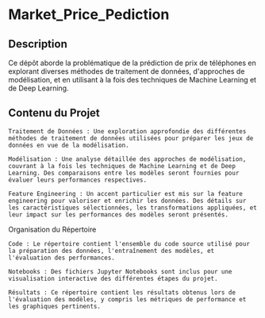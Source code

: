 # Market_Price_Pediction


## Description

Ce dépôt aborde la problématique de la prédiction de prix de téléphones en explorant diverses méthodes de traitement de données, d'approches de modélisation, et en utilisant à la fois des techniques de Machine Learning et de Deep Learning.

## Contenu du Projet

    Traitement de Données : Une exploration approfondie des différentes méthodes de traitement de données utilisées pour préparer les jeux de données en vue de la modélisation.

    Modélisation : Une analyse détaillée des approches de modélisation, couvrant à la fois les techniques de Machine Learning et de Deep Learning. Des comparaisons entre les modèles seront fournies pour évaluer leurs performances respectives.

    Feature Engineering : Un accent particulier est mis sur la feature engineering pour valoriser et enrichir les données. Des détails sur les caractéristiques sélectionnées, les transformations appliquées, et leur impact sur les performances des modèles seront présentés.

Organisation du Répertoire

    Code : Le répertoire contient l'ensemble du code source utilisé pour la préparation des données, l'entraînement des modèles, et l'évaluation des performances.

    Notebooks : Des fichiers Jupyter Notebooks sont inclus pour une visualisation interactive des différentes étapes du projet.

    Résultats : Ce répertoire contient les résultats obtenus lors de l'évaluation des modèles, y compris les métriques de performance et les graphiques pertinents.



